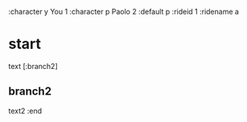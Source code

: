 :character y You 1
:character p Paolo 2
:default p
:rideid 1
:ridename a

# start

text [:branch2]

## branch2

text2
:end
